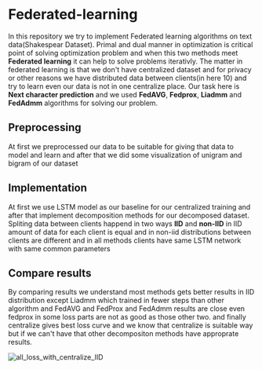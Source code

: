 # Federated-learning
In this repository we try to implement Federated learning algorithms on text data(Shakespear Dataset).
Primal and dual manner in optimization is critical point of solving optimization problem and when this two methods meet **Federated learning** it can help to solve problems iterativly.
The matter in federated learning is that we don't have centralized dataset and for privacy or other reasons we have distributed data between clients(in here 10) and try to learn even our data is not in one centralize place.
Our task here is **Next character prediction** and we used **FedAVG**, **Fedprox**, **Liadmm** and  **FedAdmm** algorithms for solving our problem.
## Preprocessing
At first we preprocessed our data to be suitable for giving that data to model and learn and after that we did some visualization of unigram and bigram of our dataset
## Implementation
At first we use LSTM model as our baseline for our centralized training and after that implement decomposition methods for our decomposed dataset. Spliting data between clients happend in two ways **IID** and **non-IID** in IID amount of data for each client is equal and in non-iid distributions between clients are different and in all methods clients have same LSTM network with same common parameters
## Compare results
By comparing results we understand most methods gets better results in IID distribution except Liadmm which trained in fewer steps than other algorithm and FedAVG and FedProx and FedAdmm results are close even fedprox in some loss parts are not as good as those other two. and finally centralize gives best loss curve and we know that centralize is suitable way but if we can't have that other decompositon methods have approprate results.

![all_loss_with_centralize_IID](https://user-images.githubusercontent.com/58938036/220176229-19fc6153-0cdf-40a0-b4f8-2f1d373bfe87.png)
